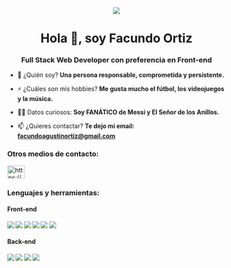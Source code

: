 <div align="center">
<img src="https://i.gifer.com/origin/c7/c7539a20e2a445a70995408777842c4c.gif">
</div>
<h1 align="center">Hola 👋, soy Facundo Ortiz</h1>
<h3 align="center">Full Stack Web Developer con preferencia en Front-end</h3>

- 💬 ¿Quién soy? **Una persona responsable, comprometida y persistente.**

- ⚡ ¿Cuáles son mis hobbies? **Me gusta mucho el fútbol, los videojuegos y la música.**

- 🧙‍♂️ Datos curiosos: **Soy FANÁTICO de Messi y El Señor de los Anillos.**

- 📫 ¿Quieres contactar? **Te dejo mi email: facundoagustinortiz@gmail.com**

<h3 align="left">Otros medios de contacto:</h3>
<p align="left">
<a href="https://linkedin.com/in/facundo-agustin-ortiz-gomez/" target="blank"><img align="center" src="https://raw.githubusercontent.com/rahuldkjain/github-profile-readme-generator/master/src/images/icons/Social/linked-in-alt.svg" alt="https://www.linkedin.com/in/facundo-agustin-ortiz-gomez/" height="30" width="40" /></a>
</p>

<h3 align="left">Lenguajes y herramientas:</h3>
<h4>Front-end<h4>
<img src="https://img.shields.io/badge/-JavaScript-eed718?style=flat&logo=javascript&logoColor=ffffff"> <img src = "https://img.shields.io/badge/-HTML-E34F26?style=flat&logo=html5&logoColor=white"> <img src = "https://img.shields.io/badge/-CSS-1572B6?style=flat&logo=css3&logoColor=white"> <img src="https://img.shields.io/badge/-React.js-000000?style=flat&logo=react&logoColor=00c8ff"> <img src="https://img.shields.io/badge/-React%20Native-000000?style=flat&logo=react&logoColor=00c8ff"> <img src="https://img.shields.io/badge/-Redux.js-764ABC?style=flat&logo=redux&logoColor=white ">
<h4>Back-end<h4>
<img src="https://img.shields.io/badge/-Node.js-3C873A?style=flat&logo=Node.js&logoColor=white"> <img src="https://img.shields.io/badge/-Express.js-787878?style=flat&logo=Express&logoColor=white"> <img src="https://img.shields.io/badge/-PostgreSQL-31648C?style=flat&logo=postgresql&logoColor=FFFFFF"> <img src="https://img.shields.io/badge/-Sequelize-399AF3?style=flat&logo=sequelize&logoColor=FFFFFF">
